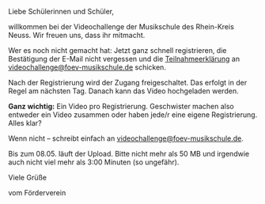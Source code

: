 Liebe Schülerinnen und Schüler,

willkommen bei der Videochallenge der Musikschule des Rhein-Kreis Neuss. Wir freuen uns, dass ihr mitmacht.

Wer es noch nicht gemacht hat: Jetzt ganz schnell registrieren, die Bestätigung der E-Mail nicht vergessen und die [Teilnahmeerklärung](Teilnahmeerklaerung.pdf) an [videochallenge@foev-musikschule.de](mailto:videochallenge@foev-musikschule.de) schicken.

Nach der Registrierung wird der Zugang freigeschaltet. Das erfolgt in der Regel am nächsten Tag. Danach kann das Video hochgeladen werden.

__Ganz wichtig:__ Ein Video pro Registrierung. Geschwister machen also entweder ein Video zusammen oder haben jede/r eine eigene Registrierung. Alles klar?

Wenn nicht – schreibt einfach an [videochallenge@foev-musikschule.de](mailto:videochallenge@foev-musikschule.de).

Bis zum 08.05. läuft der Upload. Bitte nicht mehr als 50 MB und irgendwie auch nicht viel mehr als 3:00 Minuten (so ungefähr).

Viele Grüße

vom Förderverein
